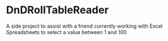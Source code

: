 # DnDRollTableReader
A side project to assist with a friend currently working with Excel Spreadsheets to select a value between 1 and 100

